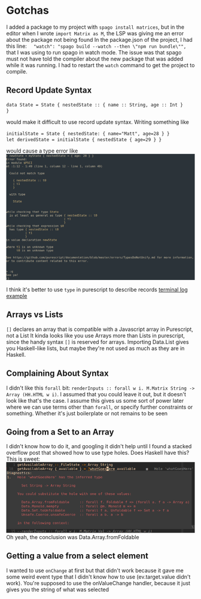 # Gotchas

I added a package to my project with `spago install matrices`, but in the editor when I wrote `import Matrix as M`, the LSP was giving me an error about the package not being found
In the package.json of the project, I had this line: `  "watch": "spago build --watch --then \"npm run bundle\"",` that I was using to run spago in watch mode. The issue was that spago must not have told the compiler about the new package that was added while it was running. I had to restart the `watch` command to get the project to compile.

## Record Update Syntax
```
data State = State { nestedState :: { name :: String, age :: Int }
}
```
would make it difficult to use record update syntax. Writing something like
```
initialState = State { nestedState: { name="Matt", age=28 } }
let derivedState = initialState { nestedState { age=29 } }
```
would cause a type error like
![](./record_update.png)


I think it's better to use `type` in purescript to describe records
[terminal log example](./records.txt)

## Arrays vs Lists
`[]` declares an array that is compatible with a Javascript array in Purescript, not a List
It kinda looks like you use Arrays more than Lists in purescript, since the handy syntax `[]` is reserved for arrays. Importing Data.List gives you Haskell-like lists, but maybe they're not used as much as they are in Haskell.

## Complaining About Syntax
I didn't like this `forall` bit: `renderInputs :: forall w i. M.Matrix String -> Array (HH.HTML w i)`. I assumed that you could leave it out, but it doesn't look like that's the case.
I assume this gives us some sort of power later where we can use terms other than `forall`, or specify further constraints or something. Whether it's just boilerplate or not remains to be seen

## Going from a Set to an Array
I didn't know how to do it, and googling it didn't help until I found a stacked overflow post that showed how to use type holes. Does Haskell have this? This is sweet:
![](./whatgoeshere.png)
Oh yeah, the conclusion was Data.Array.fromFoldable

## Getting a value from a select element
I wanted to use `onChange` at first but that didn't work because it gave me some weird event type that I didn't know how to use (ev.target.value didn't work). You're supposed to use the onValueChange handler, because it just gives you the string of what was selected
